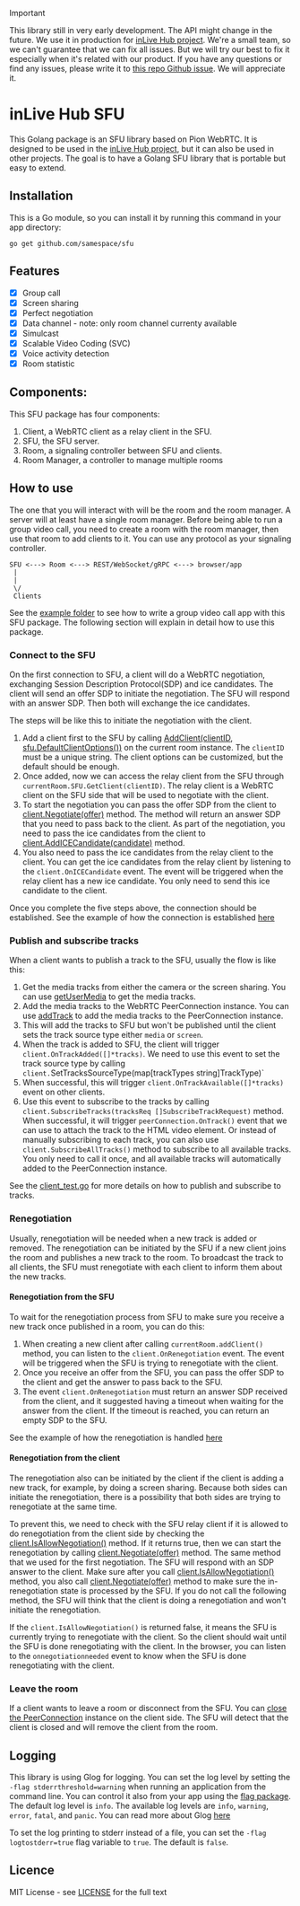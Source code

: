 
> [!IMPORTANT]  
> This library still in very early development. The API might change in the future. We use it in production for [inLive Hub project](https://inlive.app/realtime-interactive). We're a small team, so we can't guarantee that we can fix all issues. But we will try our best to fix it especially when it's related with our product. If you have any questions or find any issues, please write it to [this repo Github issue](https://github.com/samespace/sfu/issues). We will appreciate it.

# inLive Hub SFU

This Golang package is an SFU library based on Pion WebRTC. It is designed to be used in the [inLive Hub project](https://inlive.app/realtime-interactive), but it can also be used in other projects. The goal is to have a Golang SFU library that is portable but easy to extend.

## Installation
This is a Go module, so you can install it by running this command in your app directory:
```
go get github.com/samespace/sfu
```



## Features
- [x] Group call
- [x] Screen sharing
- [x] Perfect negotiation
- [x] Data channel - note: only room channel currenty available
- [x] Simulcast 
- [x] Scalable Video Coding (SVC)
- [x] Voice activity detection
- [x] Room statistic

## Components:
This SFU package has four components:

1. Client, a WebRTC client as a relay client in the SFU.
2. SFU, the SFU server.
3. Room, a signaling controller between SFU and clients.
4. Room Manager, a controller to manage multiple rooms

## How to use
The one that you will interact with will be the room and the room manager. A server will at least have a single room manager. Before being able to run a group video call, you need to create a room with the room manager, then use that room to add clients to it. You can use any protocol as your signaling controller. 
```
SFU <---> Room <---> REST/WebSocket/gRPC <---> browser/app
 |
 |
 \/
 Clients
```

See the [example folder](./examples/) to see how to write a group video call app with this SFU package. The following section will explain in detail how to use this package.


### Connect to the SFU
On the first connection to SFU, a client will do a WebRTC negotiation, exchanging Session Description Protocol(SDP) and ice candidates. The client will send an offer SDP to initiate the negotiation. The SFU will respond with an answer SDP. Then both will exchange the ice candidates. 

The steps will be like this to initiate the negotiation with the client.
1. Add a client first to the SFU by calling [AddClient(clientID, sfu.DefaultClientOptions())](./room.go#L133) on the current room instance. The `clientID` must be a unique string. The client options can be customized, but the default should be enough.
2. Once added, now we can access the relay client from the SFU through `currentRoom.SFU.GetClient(clientID)`. The relay client is a WebRTC client on the SFU side that will be used to negotiate with the client.
3. To start the negotiation you can pass the offer SDP from the client to [client.Negotiate(offer)](./client.go#L113) method. The method will return an answer SDP that you need to pass back to the client.
As part of the negotiation, you need to pass the ice candidates from the client to [client.AddICECandidate(candidate)](./client.go#L353) method. 
4. You also need to pass the ice candidates from the relay client to the client. You can get the ice candidates from the relay client by listening to the `client.OnICECandidate` event. The event will be triggered when the relay client has a new ice candidate. You only need to send this ice candidate to the client.

Once you complete the five steps above, the connection should be established. See the example of how the connection is established [here](./examples/http-websocket/main.go#L91)

### Publish and subscribe tracks
When a client wants to publish a track to the SFU, usually the flow is like this:
1. Get the media tracks from either the camera or the screen sharing. You can use [getUserMedia](https://developer.mozilla.org/en-US/docs/Web/API/MediaDevices/getUserMedia) to get the media tracks.
2. Add the media tracks to the WebRTC PeerConnection instance. You can use [addTrack](https://developer.mozilla.org/en-US/docs/Web/API/RTCPeerConnection/addTrack) to add the media tracks to the PeerConnection instance.
3. This will add the tracks to SFU but won't be published until the client sets the track source type either `media` or `screen`.
4. When the track is added to SFU, the client will trigger `client.OnTrackAdded([]*tracks)`. We need to use this event to set the track source type by calling `client.`SetTracksSourceType(map[trackTypes string]TrackType)`
5. When successful, this will trigger `client.OnTrackAvailable([]*tracks)` event on other clients.
6. Use this event to subscribe to the tracks by calling `client.SubscribeTracks(tracksReq []SubscribeTrackRequest)` method. When successful, it will trigger `peerConnection.OnTrack()` event that we can use to attach the track to the HTML video element. Or instead of manually subscribing to each track, you can also use `client.SubscribeAllTracks()` method to subscribe to all available tracks. You only need to call it once, and all available tracks will automatically added to the PeerConnection instance.

See the [client_test.go](./client_test.go) for more details on how to publish and subscribe to tracks.


### Renegotiation
Usually, renegotiation will be needed when a new track is added or removed. The renegotiation can be initiated by the SFU if a new client joins the room and publishes a new track to the room. To broadcast the track to all clients, the SFU must renegotiate with each client to inform them about the new tracks. 

#### Renegotiation from the SFU
To wait for the renegotiation process from SFU to make sure you receive a new track once published in a room, you can do this:
1. When creating a new client after calling `currentRoom.addClient()` method, you can listen to the `client.OnRenegotiation` event. The event will be triggered when the SFU is trying to renegotiate with the client.
2. Once you receive an offer from the SFU, you can pass the offer SDP to the client and get the answer to pass back to the SFU. 
3. The event `client.OnRenegotiation` must return an answer SDP received from the client, and it suggested having a timeout when waiting for the answer from the client. If the timeout is reached, you can return an empty  SDP to the SFU. 

See the example of how the renegotiation is handled [here](./examples/http-websocket/main.go#L113)

#### Renegotiation from the client
The renegotiation also can be initiated by the client if the client is adding a new track, for example, by doing a screen sharing. Because both sides can initiate the renegotiation, there is a possibility that both sides are trying to renegotiate at the same time. 

To prevent this, we need to check with the SFU relay client if it is allowed to do renegotiation from the client side by checking the [client.IsAllowNegotiation()](./client.go#L103) method. If it returns true, then we can start the renegotiation by calling [client.Negotiate(offer)](./client.go#L113) method. The same method that we used for the first negotiation. The SFU will respond with an SDP answer to the client. Make sure after you call [client.IsAllowNegotiation()](./client.go#L1o3) method, you also call [client.Negotiate(offer)](./client.go#L113) method to make sure the in-renegotiation state is processed by the SFU. If you do not call the following method, the SFU will think that the client is doing a renegotiation and won't initiate the renegotiation.

If the `client.IsAllowNegotiation()` is returned false, it means the SFU is currently trying to renegotiate with the client. So the client should wait until the SFU is done renegotiating with the client. In the browser, you can listen to the `onnegotiationneeded` event to know when the SFU is done renegotiating with the client.

### Leave the room
If a client wants to leave a room or disconnect from the SFU. You can [close the PeerConnection](https://developer.mozilla.org/en-US/docs/Web/API/RTCPeerConnection/close) instance on the client side. The SFU will detect that the client is closed and will remove the client from the room.

## Logging
This library is using Glog for logging. You can set the log level by setting the `-flag stderrthreshold=warning` when running an application from the command line. You can control it also from your app using the [flag package](https://pkg.go.dev/flag). The default log level is `info`. The available log levels are `info`, `warning`, `error`, `fatal`, and `panic`. You can read more about Glog [here](https://pkg.go.dev/github.com/golang/glog)

To set the log printing to stderr instead of a file, you can set the `-flag logtostderr=true` flag variable to `true`. The default is `false`.

## Licence
MIT License - see [LICENSE](./LICENSE) for the full text